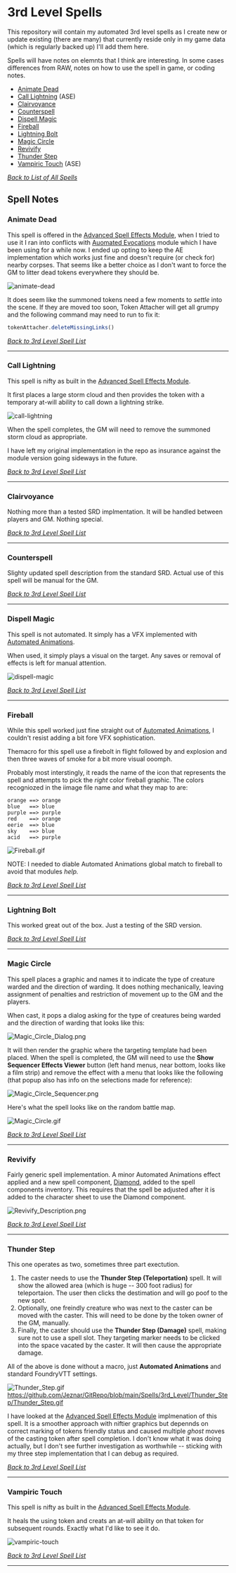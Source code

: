 # 3rd Level Spells
This repository will contain my automated 3rd level spells as I create new or update existing (there are many) that currently reside only in my game data (which is regularly backed up) I'll add them here.

Spells will have notes on elemnts that I think are interesting.  In some cases differences from RAW, notes on how to use the spell in game, or coding notes.

* [Animate Dead](#animate-dead)
* [Call Lightning](#call-lightning) (ASE)
* [Clairvoyance](#clairvoyance)
* [Counterspell](#counterspell)
* [Dispell Magic](#dispell-magic)
* [Fireball](#fireball)
* [Lightning Bolt](#lightning-bolt)
* [Magic Circle](#magic-circle)
* [Revivify](#revivify)
* [Thunder Step](#thunder-step)
* [Vampiric Touch](#vampiric-touch) (ASE)

[*Back to List of All Spells*](../README.md)

## Spell Notes

### Animate Dead

This spell is offered in the [Advanced Spell Effects Module](https://github.com/Vauryx/AdvancedSpellEffects/wiki/Currently-Available-Spells#animate-dead), when I tried to use it I ran into conflicts with [Auomated Evocations](https://github.com/theripper93/automated-evocations) module which I have been using for a while now.  I ended up opting to keep the AE implementation which works just fine and doesn't require (or check for) nearby corpses. That seems like a better choice as I don't want to force the GM to litter dead tokens everywhere they should be.  

![animate-dead](Animate_Dead/Animate_Undead.gif)

It does seem like the summoned tokens need a few moments to *settle* into the scene.  If they are moved too soon, Token Attacher will get all grumpy and the following command may need to run to fix it:

~~~javascript
tokenAttacher.deleteMissingLinks()
~~~

[*Back to 3rd Level Spell List*](#3rd-level-spells)

---

### Call Lightning

This spell is nifty as built in the [Advanced Spell Effects Module](https://github.com/Vauryx/AdvancedSpellEffects/wiki/Currently-Available-Spells#call-lightning).

It first places a large storm cloud and then provides the token with a temporary at-will ability to call down a lightning strike.

![call-lightning](https://user-images.githubusercontent.com/32877348/137196373-48868d28-e341-4c9d-83e0-71b786c7b58a.gif)

When the spell completes, the GM will need to remove the summoned storm cloud as appropriate.

I have left my original implementation in the repo as insurance against the module version going sideways in the future.

[*Back to 3rd Level Spell List*](#3rd-level-spells)

---

### Clairvoyance

Nothing more than a tested SRD implmentation. It will be handled between players and GM.  Nothing special.

[*Back to 3rd Level Spell List*](#3rd-level-spells)

---

### Counterspell

Slighty updated spell description from the standard SRD.  Actual use of this spell will be manual for the GM.

[*Back to 3rd Level Spell List*](#3rd-level-spells)

---

### Dispell Magic

This spell is not automated.  It simply has a VFX implemented with [Automated Animations](https://github.com/otigon/automated-jb2a-animations).  

When used, it simply plays a visual on the target.  Any saves or removal of effects is left for manual attention. 

![dispell-magic](Dispell_Magic/Dispell_Magic.gif)

[*Back to 3rd Level Spell List*](#3rd-level-spells)

---
### Fireball

While this spell worked just fine straight out of [Automated Animations](https://github.com/otigon/automated-jb2a-animations), I couldn't resist adding a bit fore VFX sophistication.

Themacro for this spell use a firebolt in flight followed by and explosion and then three waves of smoke for a bit more visual ooomph.

Probably most interstingly, it reads the name of the icon that represents the spell and attempts to pick the *right* color fireball graphic.  The colors recogniozed in the iimage file name and what they map to are:

    orange ==> orange
    blue   ==> blue
    purple ==> purple
    red    ==> orange
    eerie  ==> blue
    sky    ==> blue
    acid   ==> purple

![Fireball.gif](Fireball/Fireball.gif)

NOTE: I needed to diable Automated Animations global match to fireball to avoid that modules *help.*

[*Back to 3rd Level Spell List*](#3rd-level-spells)

---

### Lightning Bolt

This worked great out of the box.  Just a testing of the SRD version.

[*Back to 3rd Level Spell List*](#3rd-level-spells)

---

### Magic Circle

This spell places a graphic and names it to indicate the type of creature warded and the direction of warding.  It does nothing mechanically, leaving assignment of penalties and restriction of movement up to the GM and the players.

When cast, it pops a dialog asking for the type of creatures being warded and the direction of warding that looks like this:

![Magic_Circle_Dialog.png](Magic_Circle/Magic_Circle_Dialog.png)

It will then render the graphic where the targeting template had been placed.  When the spell is completed, the GM will need to use the **Show Sequencer Effects Viewer** button (left hand menus, near bottom, looks like a film strip) and remove the effect with a menu that looks like the following (that popup also has info on the selections made for reference):

![Magic_Circle_Sequencer.png](Magic_Circle/Magic_Circle_Sequencer.png)

Here's what the spell looks like on the random battle map.

![Magic_Circle.gif](Magic_Circle/Magic_Circle.gif)

[*Back to 3rd Level Spell List*](#3rd-level-spells)

---

### Revivify

Fairly generic spell implementation.  A minor Automated Animations effect applied and a new spell component, [Diamond](../Items#components), added to the spell components inventory.  This requires that the spell be adjusted after it is added to the character sheet to use the Diamond component.

![Revivify_Description.png](Revivify/Revivify_Description.png)

[*Back to 3rd Level Spell List*](#3rd-level-spells)

---

### Thunder Step

This one operates as two, sometimes three part exectution. 

1. The caster needs to use the **Thunder Step (Teleportation)** spell.  It will show the allowed area (which is huge -- 300 foot radius) for teleportaion.  The user then clicks the destimation and will go poof to the new spot.
2. Optionally, one freindly creature who was next to the caster can be moved with the caster.  This will need to be done by the token owner of the GM, manually.
3. Finally, the caster should use the **Thunder Step (Damage)** spell, making sure not to use a spell slot.  They targeting marker needs to be clicked into the space vacated by the caster. It will then cause the appropriate damage.

All of the above is done without a macro, just **Automated Animations** and standard FoundryVTT settings.

![Thunder_Step.gif](Thunder_Step/Thunder_Step.gif)
https://github.com/Jeznar/GitRepo/blob/main/Spells/3rd_Level/Thunder_Step/Thunder_Step.gif

I have looked at the [Advanced Spell Effects Module](https://github.com/Vauryx/AdvancedSpellEffects/wiki/Currently-Available-Spells#thunder-step) implmenation of this spell.  It is a smoother approach with niftier graphics but depennds on correct marking of tokens friendly status and caused multiple *ghost* moves of the casting token after spell completion.  I don't know what it was doing actually, but I don't see further investigation as worthwhile -- sticking with my three step implementation that I can debug as required. 

[*Back to 3rd Level Spell List*](#3rd-level-spells)

---

### Vampiric Touch

This spell is nifty as built in the [Advanced Spell Effects Module](https://github.com/Vauryx/AdvancedSpellEffects/wiki/Currently-Available-Spells#vampiric-touch).

It heals the using token and creats an at-will ability on that token for subsequent rounds.  Exactly what I'd like to see it do.  

![vampiric-touch](https://user-images.githubusercontent.com/32877348/138579473-f5dcefd9-4a90-4108-ab53-f8dfa0a2a940.gif)

[*Back to 3rd Level Spell List*](#3rd-level-spells)

---
